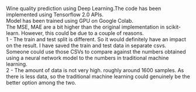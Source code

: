  Wine quality prediction using Deep Learning.The code has been implemented using Tensorflow 2.0 APIs. 
 <br/>
 Model has been trained using GPU on Google Colab.
 <br/>
The MSE, MAE are a bit higher than the original implementation in scikit-learn.
However, this could be due to a couple of reasons.
<br/>
1 - The train and test split is different. So it would definitely have an impact on the result. I have saved the train and test data 
    in separate csvs. Someone could use those CSVs to compare against the numbers obtained using a neural network model to the numbers
    in traditional machine learning.
<br/>
2 - The amount of data is not very high. roughly around 1600 samples. As there is less data, so the traditional machine learning could genuinely be the better option among the two.
    
